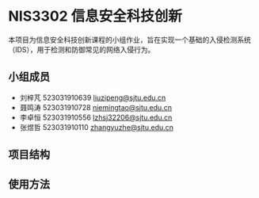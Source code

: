 # NIS3302 信息安全科技创新

本项目为信息安全科技创新课程的小组作业，旨在实现一个基础的入侵检测系统（IDS），用于检测和防御常见的网络入侵行为。

## 小组成员

- 刘梓芃 523031910639 liuzipeng@sjtu.edu.cn
- 聂鸣涛 523031910728 niemingtao@sjtu.edu.cn
- 李卓恒 523031910556 lzhsj32206@sjtu.edu.cn
- 张煜哲 523031910110 zhangyuzhe@sjtu.edu.cn

## 项目结构


## 使用方法

